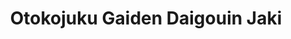 --- 
title: "Otokojuku Gaiden Daigouin Jaki"
publishdate: "2019-4-18T16:48:46+02:00"
src: "https://365manga.net/manga/otokojuku-gaiden-daigouin-jaki"
image: "https://data.365manga.net/images/thumbnails/24059-otokojuku-gaiden-daigouin-jaki.jpg"
description: ""
---